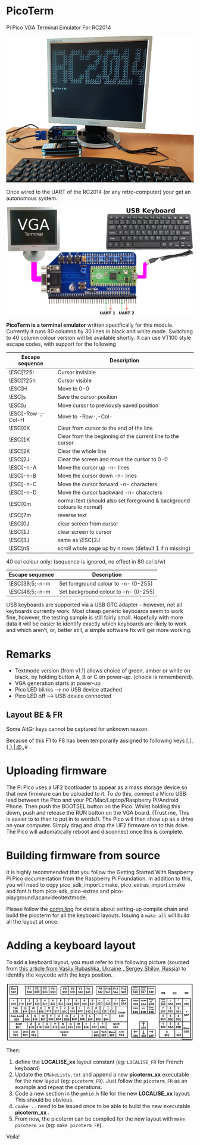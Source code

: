 # PicoTerm
Pi Pico VGA Terminal Emulator For RC2014

![PicoTerm to RC2014](docs/_static/picoterm-to-rc2014.jpg)

Once wired to the UART of the RC2014 (or any retro-computer) your get an autonomous system.

![PicoTerm](docs/_static/picoterm.jpg)

__PicoTerm is a terminal emulator__ written specifically for this module. Currently it runs 80 columns by 30 lines in black and white mode. Switching to 40 column colour version will be available shortly. It can use VT100 style escape codes, with support for the following

| Escape sequence             | Description                                              |
|-----------------------------|----------------------------------------------------------|
| \ESC[?25l | Cursor invisible                                                           |
| \ESC[?25h | Cursor visible                                                             |
| \ESC[H    | Move to 0-0                                                                |
| \ESC[s    | Save the cursor position                                                   |
| \ESC[u    | Move cursor to previously saved position                                   |
| \ESC[-Row-;-Col-H | Move to -Row-,-Col-                                                |
| \ESC[0K   | Clear from cursor to the end of the line                                   |
| \ESC[1K   | Clear from the beginning of the current line to the cursor                 |
| \ESC[2K   | Clear the whole line                                                       |
| \ESC[2J   | Clear the screen and move the cursor to 0-0                                |
| \ESC[-n-A | Move the cursor up -n- lines                                               |
| \ESC[-n-B | Move the cursor down -n- lines                                             |
| \ESC[-n-C | Move the cursor forward -n- characters                                     |
| \ESC[-n-D | Move the cursor backward -n- characters                                    |
| \ESC[0m   | normal text (should also set foreground & background colours to normal)    |
| \ESC[7m   | reverse text                                                               |
| \ESC[0J   | clear screen from cursor                                                   |
| \ESC[1J   | clear screen to cursor                                                     |
| \ESC[3J   | same as \ESC[2J                                                            |
| \ESC[nS   | scroll whole page up by n rows (default 1 if n missing)                    |

40 col colour only: (sequence is ignored, no effect in 80 col b/w)

| Escape sequence             | Description                                              |
|-----------------------------|----------------------------------------------------------|
| \ESC[38;5;-n-m | Set foreground colour to -n- (0-255)                                  |
| \ESC[48;5;-n-m | Set background colour to -n- (0-255)                                  |

USB keyboards are supported via a USB OTG adapter – however, not all keyboards currently work. Most cheap generic keyboards seem to work fine, however, the testing sample is still fairly small. Hopefully with more data it will be easier to identify exactly which keyboards are likely to work and which aren’t, or, better still, a simple software fix will get more working.

# Remarks
* Textmode version (from v1.1) allows choice of green, amber or white on black, by holding button A, B or C on power-up. (choice is remembered).
* VGA generation starts at power-up
* Pico LED blinks --> no USB device attached
* Pico LED off --> USB device connected

## Layout BE & FR
Some AltGr keys cannot be captured for unknown reason.

Because of this F1 to F8 has been temporarily assigned to following keys [,],{,},|,@,\,# .

# Uploading firmware

The Pi Pico uses a UF2 bootloader to appear as a mass storage device so that new firmware can be uploaded to it.  To do this, connect a Micro USB lead between the Pico and your PC/Mac/Laptop/Raspberry Pi/Android Phone.  Then push the BOOTSEL button on the Pico. Whilst holding this down, push and release the RUN button on the VGA board.  (Trust me, This is easier to to than to put in to words!). The Pico will then show up as a drive on your computer.  Simply drag and drop the UF2 firmware on to this drive.  The Pico will automatically reboot and disconnect once this is complete.

# Building firmware from source

It is highly recommended that you follow the Getting Started With Raspberry Pi Pico documentation from the Raspberry Pi Foundation.  In addition to this, you will need to copy pico_sdk_import.cmake, pico_extras_import.cmake and font.h from pico-sdk, pico-extras and pico-playground\scanvideo\textmode.

Please follow the [compiling](compiling.md) for details about setting-up compile chain and build the picoterm for all the keyboard layouts. Issuing a `make all` will build all the layout at once.

# Adding a keyboard layout

To add a keyboard layout, you must refer to this following picture (sourced from [this article from Vasily Rubashka, Ukraine , Sergey Shilov, Russia](https://www.mcselec.com/index.php?option=com_content&task=view&id=322)) to identify the keycode with the keys position.

![keycodes](docs/_static/keycodes.jpg)

Then:
1. define the __LOCALISE_xx__ layout constant (eg: `LOCALISE_FR` for French keyboard)
2. Update the `CMakeLists.txt` and append a new __picoterm_xx__ executable for the new layout (eg: `picoterm_FR`). Just follow the `picoterm_FR` as an example and repeat the operations.
3. Code a new section in the `pmhid.h` file for the new __LOCALISE_xx__ layout. This should be obvious.
4. `cmake ..` need to be issued once to be able to build the new executable __picoterm_xx__ .
5. From now, the picoterm can be compiled for the new layout with `make picoterm_xx` (eg: `make picoterm_FR`).

Voila!
